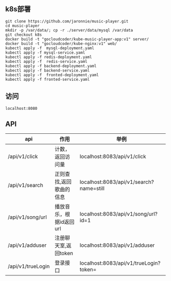 ## k8s部署

```shell
git clone https://github.com/jaronnie/music-player.git
cd music-player
mkdir -p /var/data/; cp -r ./server/data/mysql /var/data
git checkout k8s
docker build -t "gocloudcoder/kube-music-player-app:v1" server/
docker build -t "gocloudcoder/kube-nginx:v1" web/
kubectl apply -f  mysql-deployment.yaml
kubectl apply -f mysql-service.yaml
kubectl apply -f redis-deployment.yaml
kubectl apply -f  redis-service.yaml
kubectl apply -f backend-deployment.yaml
kubectl apply -f backend-service.yaml
kubectl apply -f  fronted-deployment.yaml
kubectl apply -f fronted-service.yaml
```

## 访问

```
localhost:8080
```

## API

| api               | 作用                    | 举例                                    |
| ----------------- | ----------------------- | --------------------------------------- |
| /api/v1/click     | 计数，返回访问量        | localhost:8083/api/v1/click             |
| /api/v1/search    | 正则查找,返回歌曲的信息 | localhost:8083/api/v1/search?name=still |
| /api/v1/song/url  | 播放音乐，根据id返回url | localhost:8083/api/v1/song/url?id=1     |
| /api/v1/adduser   | 注册聊天室,返回token    | localhost:8083/api/v1/adduser           |
| /api/v1/trueLogin | 登录接口                | localhost:8083/api/v1/trueLogin?token=  |
